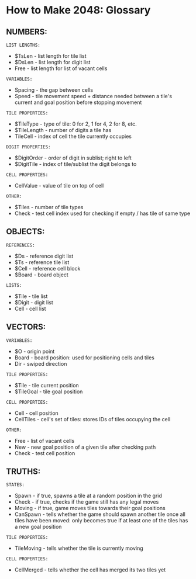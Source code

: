 # How to Make 2048: Glossary

## NUMBERS:
```LIST LENGTHS:```
- $TsLen - list length for tile list
- $DsLen - list length for digit list
- Free - list length for list of vacant cells

```VARIABLES:```
- Spacing - the gap between cells
- Speed - tile movement speed + distance needed between a tile's current and goal position before stopping movement

```TILE PROPERTIES:```
- $TileType - type of tile: 0 for 2, 1 for 4, 2 for 8, etc.
- $TileLength - number of digits a tile has
- TileCell - index of cell the tile currently occupies

```DIGIT PROPERTIES:```
- $DigitOrder - order of digit in sublist; right to left
- $DigitTile - index of tile/sublist the digit belongs to

```CELL PROPERTIES:```
- CellValue - value of tile on top of cell

```OTHER:```
- $Tiles - number of tile types
- Check - test cell index used for checking if empty / has tile of same type

## OBJECTS:

```REFERENCES:```
- $Ds - reference digit list
- $Ts - reference tile list
- $Cell - reference cell block
- $Board - board object

```LISTS:```
- $Tile - tile list
- $Digit - digit list 
- Cell - cell list

## VECTORS:

```VARIABLES:```
- $O - origin point
- Board - board position: used for positioning cells and tiles
- Dir - swiped direction

```TILE PROPERTIES:```
- $Tile - tile current position
- $TileGoal - tile goal position

```CELL PROPERTIES:```
- Cell - cell position
- CellTiles - cell's set of tiles: stores IDs of tiles occupying the cell

```OTHER:```
- Free - list of vacant cells
- New - new goal position of a given tile after checking path
- Check - test cell position

## TRUTHS:

```STATES:```
- Spawn - if true, spawns a tile at a random position in the grid
- Check - if true, checks if the game still has any legal moves
- Moving - if true, game moves tiles towards their goal positions
- CanSpawn - tells whether the game should spawn another tile once all tiles have been moved: only becomes true if at least one of the tiles has a new goal position

```TILE PROPERTIES:```
- TileMoving - tells whether the tile is currently moving

```CELL PROPERTIES:```
- CellMerged - tells whether the cell has merged its two tiles yet
